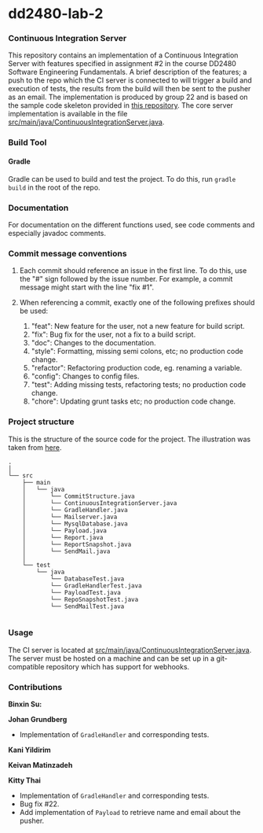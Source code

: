 # dd2480-lab-2
### Continuous Integration Server
This repository contains an implementation of a Continuous Integration Server with features specified in assignment 
\#2 in the course DD2480 Software Engineering Fundamentals. A brief description of the features; a push to the repo which 
the CI server is connected to will trigger a build and execution of tests, the results from the build will then be sent 
to the pusher as an email. The implementation is produced by group 22 and is based on the sample code skeleton provided in 
[this repository](https://github.com/KTH-DD2480/smallest-java-ci). The core server implementation is available in the 
file [src/main/java/ContinuousIntegrationServer.java](src/main/java/ContinuousIntegrationServer.java).

### Build Tool
 
#### Gradle
Gradle can be used to build and test the project. To do this, run `gradle build` in the root of the repo. 

### Documentation
For documentation on the different functions used, see code comments and especially javadoc comments. 

### Commit message conventions
1. Each commit should reference an issue in the first line. To do this, use the "#" sign followed by the issue number. For example, a commit message might start with the line "fix #1". 

2. When referencing a commit, exactly one of the following prefixes should be used: 
    1. "feat": New feature for the user, not a new feature for build script.
    1. "fix": Bug fix for the user, not a fix to a build script.
    1. "doc": Changes to the documentation.
    1. "style": Formatting, missing semi colons, etc; no production code change.
    1. "refactor": Refactoring production code, eg. renaming a variable.
    1. "config": Changes to config files.
    1. "test": Adding missing tests, refactoring tests; no production code change.
    1. "chore": Updating grunt tasks etc; no production code change.


### Project structure
This is the structure of the source code for the project. The illustration was taken from [here](https://stackoverflow.com/questions/41638654/java-project-folder-structure-in-intellij-idea).
```
.
│  
└── src
    ├── main
    │   └── java   
    │       └── CommitStructure.java
    │       └── ContinuousIntegrationServer.java
    │       └── GradleHandler.java
    │       └── Mailserver.java
    │       └── MysqlDatabase.java
    │       └── Payload.java
    │       └── Report.java
    │       └── ReportSnapshot.java
    │       └── SendMail.java
    │   
    └── test
        └── java
            └── DatabaseTest.java
            └── GradleHandlerTest.java
            └── PayloadTest.java
            └── RepoSnapshotTest.java
            └── SendMailTest.java
       
```

### Usage
The CI server is located at [src/main/java/ContinuousIntegrationServer.java](src/main/java/ContinuousIntegrationServer.java). 
The server must be hosted on a machine and can be set up in a git-compatible repository which has support for webhooks.  

### Contributions

**Binxin Su:**

**Johan Grundberg**
- Implementation of `GradleHandler` and corresponding tests.

**Kani Yildirim**

**Keivan Matinzadeh**

**Kitty Thai**
- Implementation of `GradleHandler` and corresponding tests.
- Bug fix #22.
- Add implementation of `Payload` to retrieve name and email about the pusher.
 